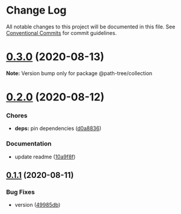 # Change Log

All notable changes to this project will be documented in this file.
See [Conventional Commits](https://conventionalcommits.org) for commit guidelines.

<a name="0.3.0"></a>
# [0.3.0](https://github.com/Himenon/path-tree/compare/v0.2.0...v0.3.0) (2020-08-13)

**Note:** Version bump only for package @path-tree/collection





<a name="0.2.0"></a>
# [0.2.0](https://github.com/Himenon/path-tree/compare/v0.1.1...v0.2.0) (2020-08-12)


### Chores

* **deps:** pin dependencies ([d0a8836](https://github.com/Himenon/path-tree/commit/d0a8836))


### Documentation

* update readme ([10a9f8f](https://github.com/Himenon/path-tree/commit/10a9f8f))





<a name="0.1.1"></a>
## [0.1.1](https://github.com/Himenon/path-tree/compare/v1.0.2...v0.1.1) (2020-08-11)


### Bug Fixes

* version ([49985db](https://github.com/Himenon/path-tree/commit/49985db))
